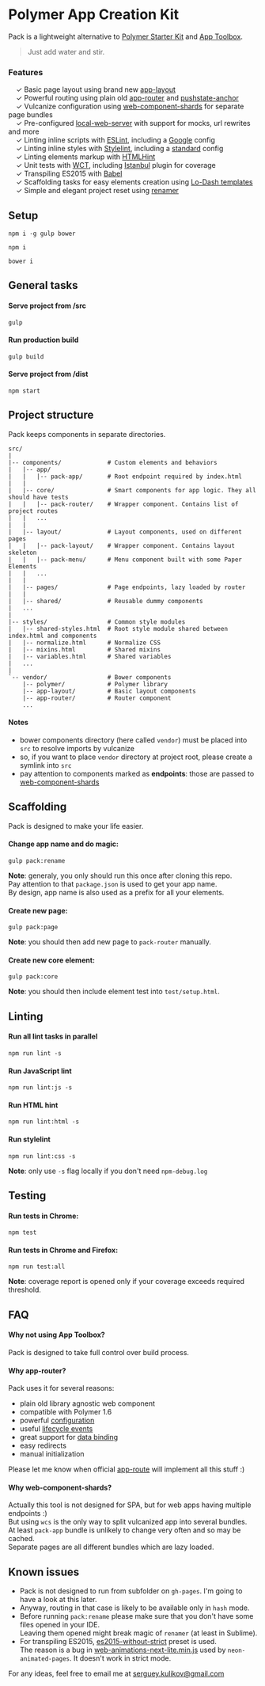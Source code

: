 # Polymer App Creation Kit

Pack is a lightweight alternative to [Polymer Starter Kit](https://github.com/PolymerElements/polymer-starter-kit) and [App Toolbox](https://www.polymer-project.org/1.0/toolbox/).

> Just add water and stir.

### Features

&nbsp; &nbsp; ✓ Basic page layout using brand new [app-layout](https://elements.polymer-project.org/elements/app-layout)<br>
&nbsp; &nbsp; ✓ Powerful routing using plain old [app-router](https://github.com/erikringsmuth/app-router) and [pushstate-anchor](https://github.com/erikringsmuth/pushstate-anchor)<br>
&nbsp; &nbsp; ✓ Vulcanize configuration using [web-component-shards](https://github.com/PolymerLabs/web-component-shards) for separate page bundles<br>
&nbsp; &nbsp; ✓ Pre-configured [local-web-server](https://github.com/75lb/local-web-server) with support for mocks, url rewrites and more<br>
&nbsp; &nbsp; ✓ Linting inline scripts with [ESLint](http://eslint.org), including a [Google](https://github.com/google/eslint-config-google) config<br>
&nbsp; &nbsp; ✓ Linting inline styles with [Stylelint](https://github.com/stylelint/stylelint), including a [standard](https://github.com/stylelint/stylelint-config-standard) config<br>
&nbsp; &nbsp; ✓ Linting elements markup with [HTMLHint](https://github.com/yaniswang/HTMLHint)<br>
&nbsp; &nbsp; ✓ Unit tests with [WCT](https://github.com/Polymer/web-component-tester), including [Istanbul](https://github.com/thedeeno/web-component-tester-istanbul) plugin for coverage<br>
&nbsp; &nbsp; ✓ Transpiling ES2015 with [Babel](https://babeljs.io)<br>
&nbsp; &nbsp; ✓ Scaffolding tasks for easy elements creation using [Lo-Dash templates](https://lodash.com/docs#template)<br>
&nbsp; &nbsp; ✓ Simple and elegant project reset using [renamer](https://github.com/75lb/renamer)<br>

## Setup

```
npm i -g gulp bower
```

```
npm i
```

```
bower i
```

## General tasks

#### Serve project from /src

```
gulp
```

#### Run production build

```
gulp build
```

#### Serve project from /dist

```
npm start
```

## Project structure

Pack keeps components in separate directories.

```
src/
|
|-- components/             # Custom elements and behaviors
|   |-- app/
|   |   |-- pack-app/       # Root endpoint required by index.html
|   |
|   |-- core/               # Smart components for app logic. They all should have tests
|   |   |-- pack-router/    # Wrapper component. Contains list of project routes
|   |   ...
|   |
|   |-- layout/             # Layout components, used on different pages
|   |   |-- pack-layout/    # Wrapper component. Contains layout skeleton
|   |   |-- pack-menu/      # Menu component built with some Paper Elements
|   |   ...
|   |
|   |-- pages/              # Page endpoints, lazy loaded by router
|   |
|   |-- shared/             # Reusable dummy components
|   ...
|
|-- styles/                 # Common style modules
|   |-- shared-styles.html  # Root style module shared between index.html and components
|   |-- normalize.html      # Normalize CSS
|   |-- mixins.html         # Shared mixins
|   |-- variables.html      # Shared variables
|   ...
|
`-- vendor/                 # Bower components
    |-- polymer/            # Polymer library
    |-- app-layout/         # Basic layout components
    |-- app-router/         # Router component
    ...
```

#### Notes

* bower components directory (here called `vendor`) must be placed into `src` to resolve imports by vulcanize
* so, if you want to place `vendor` directory at project root, please create a symlink into `src`
* pay attention to components marked as **endpoints**: those are passed to [web-component-shards](https://github.com/PolymerLabs/web-component-shards)

## Scaffolding

Pack is designed to make your life easier.

#### Change app name and do magic:

```
gulp pack:rename
```

**Note**: generaly, you only should run this once after cloning this repo.<br>
Pay attention to that `package.json` is used to get your app name.<br>
By design, app name is also used as a prefix for all your elements.

#### Create new page:

```
gulp pack:page
```

**Note**: you should then add new page to `pack-router` manually.

#### Create new core element:

```
gulp pack:core
```

**Note**: you should then include element test into `test/setup.html`.

## Linting

#### Run all lint tasks in parallel

```
npm run lint -s
```

#### Run JavaScript lint

```
npm run lint:js -s
```

#### Run HTML hint

```
npm run lint:html -s
```

#### Run stylelint

```
npm run lint:css -s
```

**Note**: only use `-s` flag locally if you don't need `npm-debug.log`

## Testing

#### Run tests in Chrome:

```
npm test
```

#### Run tests in Chrome and Firefox:

```
npm run test:all
```

**Note**: coverage report is opened only if your coverage exceeds required threshold.

## FAQ

#### Why not using App Toolbox?

Pack is designed to take full control over build process.

#### Why app-router?

Pack uses it for several reasons:

* plain old library agnostic web component
* compatible with Polymer 1.6
* powerful [configuration](https://erikringsmuth.github.io/app-router/#/api)
* useful [lifecycle events](https://erikringsmuth.github.io/app-router/#/events)
* great support for [data binding](https://erikringsmuth.github.io/app-router/#/databinding/test)
* easy redirects
* manual initialization

Please let me know when official [app-route](https://elements.polymer-project.org/elements/app-route) will implement all this stuff :)

#### Why web-component-shards?

Actually this tool is not designed for SPA, but for web apps having multiple endpoints :)<br>
But using `wcs` is the only way to split vulcanized app into several bundles.<br>
At least `pack-app` bundle is unlikely to change very often and so may be cached.<br>
Separate pages are all different bundles which are lazy loaded.

## Known issues

* Pack is not designed to run from subfolder on `gh-pages`. I'm going to have a look at this later.<br>
* Anyway, routing in that case is likely to be available only in `hash` mode.<br>
* Before running `pack:rename` please make sure that you don't have some files opened in your IDE.<br>
Leaving them opened might break magic of `renamer` (at least in Sublime).<br>
* For transpiling ES2015, [es2015-without-strict](https://github.com/fancyboynet/babel-preset-es2015-without-strict) preset is used.<br>
The reason is a bug in [web-animations-next-lite.min.js](https://github.com/web-animations/web-animations-next/issues/402) used by `neon-animated-pages`. It doesn't work in strict mode.<br>

For any ideas, feel free to email me at [serguey.kulikov@gmail.com](mailto:serguey.kulikov@gmail.com)
